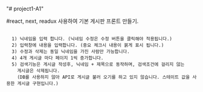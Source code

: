 "# project1-A1"

#react, next, readux 사용하여 기본 게시판 프론트 만들기.
<pre>
<code>
  1) 닉네임을 입력 합니다. (닉네임 수정은 수정 버튼을 클릭해야 적용됩니다.)
  2) 입력창에 내용을 입력합니다. (중요 체크시 내용이 붉게 표시 됩니다.)
  3) 수정과 삭제는 동일 닉네임을 가진 사람만 가능합니다.
  4) 4개 게시글 마다 페이지 1씩 증가합니다.
  5) 검색기능은 게시글 작성후, 닉네임 + 제목으로 동작하며, 검색조건에 걸리지 않는
    게시글은 삭제됩니다.
    (DB를 사용하지 않아 API로 게시글 불러 오기를 하고 있지 않습니다. 스테이트 값을 사용한 게시글 구현입니다.)
</code>
</pre>
